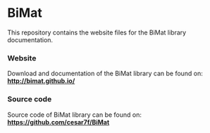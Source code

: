 # BiMat

This repository contains the website files for the BiMat library documentation.

### Website

Download and documentation of the BiMat library can be found on: __http://bimat.github.io/__

### Source code

Source code of BiMat library can be found on: __https://github.com/cesar7f/BiMat__
